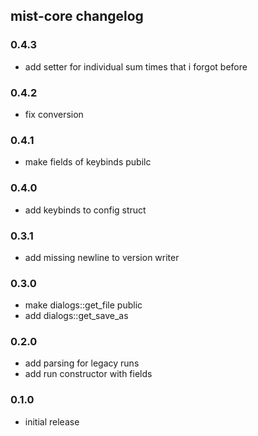 ## mist-core changelog
### 0.4.3
- add setter for individual sum times that i forgot before

### 0.4.2
- fix conversion 

### 0.4.1
- make fields of keybinds pubilc

### 0.4.0
- add keybinds to config struct

### 0.3.1
- add missing newline to version writer

### 0.3.0
- make dialogs::get_file public
- add dialogs::get\_save\_as

### 0.2.0
- add parsing for legacy runs
- add run constructor with fields

### 0.1.0
- initial release
